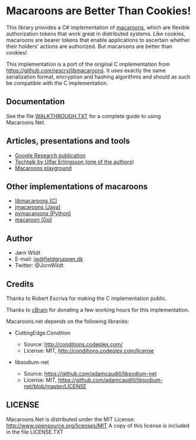 # Macaroons are Better Than Cookies!

This library provides a C# implementation of [macaroons](http://research.google.com/pubs/pub41892.html), 
which are flexible authorization tokens that work great in distributed systems. Like cookies,
macaroons are bearer tokens that enable applications to ascertain whether their
holders' actions are authorized. But macaroons are better than cookies!

This implementation is a port of the original C implementation from https://github.com/rescrv/libmacaroons.
It uses exactly the same serialization format, encryption and hashing algorithms and should as such be 
compatible with the C implementation.

## Documentation
See the file [WALKTHROUGH.TXT](https://github.com/JornWildt/Macaroons.Net/blob/master/WALKTHROUGH.TXT) for
a complete guide to using Macaroons.Net.

## Articles, presentations and tools
* [Google Research publication](http://research.google.com/pubs/pub41892.html)
* [Techtalk by Úlfar Erlingsson (one of the authors)](https://air.mozilla.org/macaroons-cookies-with-contextual-caveats-for-decentralized-authorization-in-the-cloud/)
* [Macaroons playground](http://macaroons.io/)

## Other implementations of macaroons
* [libmacaroons (C)](https://github.com/rescrv/libmacaroons)
* [jmacaroons (Java)](https://github.com/nitram509/jmacaroons)
* [pymacaroons (Python)](https://github.com/ecordell/pymacaroons)
* [macaroon (Go)](https://github.com/rogpeppe/macaroon)

## Author
* Jørn Wildt
* E-mail: jw@fjeldgruppen.dk
* Twitter: @JornWildt

## Credits
Thanks to Robert Escriva for making the C implementation public.

Thanks to [cBrain](http://cbrain.com/) for donating a few working hours for this implementation.

Macaroons.net depends on the following libraries:

  * CuttingEdge.Condition
    * Source: http://conditions.codeplex.com/
    * License: MIT, http://conditions.codeplex.com/license
    
  * libsodium-net
    * Source: https://github.com/adamcaudill/libsodium-net
    * License: MIT, https://github.com/adamcaudill/libsodium-net/blob/master/LICENSE

## LICENSE
Macaroons.Net is distributed under the MIT License: http://www.opensource.org/licenses/MIT
A copy of this license is included in the file LICENSE.TXT

